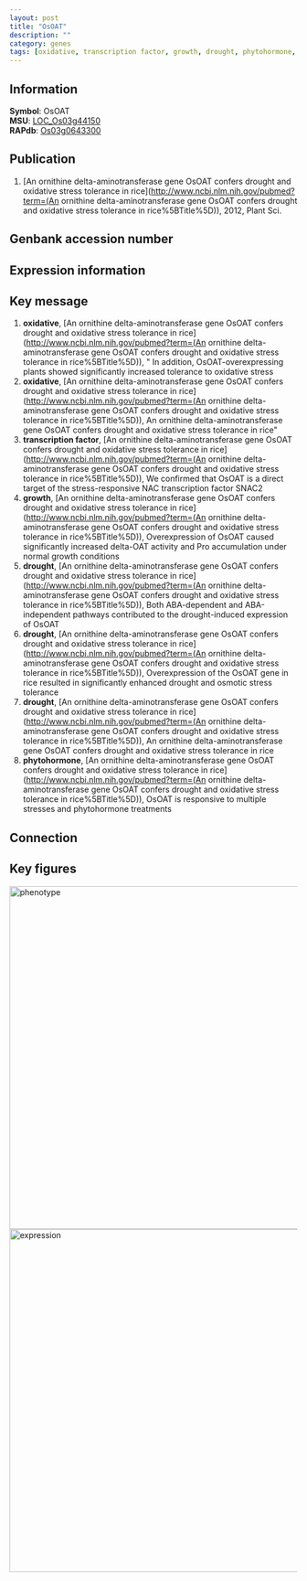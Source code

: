 ```yaml
---
layout: post
title: "OsOAT"
description: ""
category: genes
tags: [oxidative, transcription factor, growth, drought, phytohormone, Gene]
---
```


## Information
__Symbol__: OsOAT  
__MSU__: [LOC_Os03g44150](http://rice.plantbiology.msu.edu/cgi-bin/ORF_infopage.cgi?orf=LOC_Os03g44150)  
__RAPdb__: [Os03g0643300](http://rapdb.dna.affrc.go.jp/viewer/gbrowse_details/irgsp1?name=Os03g0643300)  

## Publication
1. [An ornithine delta-aminotransferase gene OsOAT confers drought and oxidative stress tolerance in rice](http://www.ncbi.nlm.nih.gov/pubmed?term=(An ornithine delta-aminotransferase gene OsOAT confers drought and oxidative stress tolerance in rice%5BTitle%5D)), 2012, Plant Sci.

## Genbank accession number

## Expression information

## Key message
1. __oxidative__, [An ornithine delta-aminotransferase gene OsOAT confers drought and oxidative stress tolerance in rice](http://www.ncbi.nlm.nih.gov/pubmed?term=(An ornithine delta-aminotransferase gene OsOAT confers drought and oxidative stress tolerance in rice%5BTitle%5D)), " In addition, OsOAT-overexpressing plants showed significantly increased tolerance to oxidative stress
2. __oxidative__, [An ornithine delta-aminotransferase gene OsOAT confers drought and oxidative stress tolerance in rice](http://www.ncbi.nlm.nih.gov/pubmed?term=(An ornithine delta-aminotransferase gene OsOAT confers drought and oxidative stress tolerance in rice%5BTitle%5D)), An ornithine delta-aminotransferase gene OsOAT confers drought and oxidative stress tolerance in rice"
3. __transcription factor__, [An ornithine delta-aminotransferase gene OsOAT confers drought and oxidative stress tolerance in rice](http://www.ncbi.nlm.nih.gov/pubmed?term=(An ornithine delta-aminotransferase gene OsOAT confers drought and oxidative stress tolerance in rice%5BTitle%5D)),  We confirmed that OsOAT is a direct target of the stress-responsive NAC transcription factor SNAC2
4. __growth__, [An ornithine delta-aminotransferase gene OsOAT confers drought and oxidative stress tolerance in rice](http://www.ncbi.nlm.nih.gov/pubmed?term=(An ornithine delta-aminotransferase gene OsOAT confers drought and oxidative stress tolerance in rice%5BTitle%5D)),  Overexpression of OsOAT caused significantly increased delta-OAT activity and Pro accumulation under normal growth conditions
5. __drought__, [An ornithine delta-aminotransferase gene OsOAT confers drought and oxidative stress tolerance in rice](http://www.ncbi.nlm.nih.gov/pubmed?term=(An ornithine delta-aminotransferase gene OsOAT confers drought and oxidative stress tolerance in rice%5BTitle%5D)),  Both ABA-dependent and ABA-independent pathways contributed to the drought-induced expression of OsOAT
6. __drought__, [An ornithine delta-aminotransferase gene OsOAT confers drought and oxidative stress tolerance in rice](http://www.ncbi.nlm.nih.gov/pubmed?term=(An ornithine delta-aminotransferase gene OsOAT confers drought and oxidative stress tolerance in rice%5BTitle%5D)),  Overexpression of the OsOAT gene in rice resulted in significantly enhanced drought and osmotic stress tolerance
7. __drought__, [An ornithine delta-aminotransferase gene OsOAT confers drought and oxidative stress tolerance in rice](http://www.ncbi.nlm.nih.gov/pubmed?term=(An ornithine delta-aminotransferase gene OsOAT confers drought and oxidative stress tolerance in rice%5BTitle%5D)), An ornithine delta-aminotransferase gene OsOAT confers drought and oxidative stress tolerance in rice
8. __phytohormone__, [An ornithine delta-aminotransferase gene OsOAT confers drought and oxidative stress tolerance in rice](http://www.ncbi.nlm.nih.gov/pubmed?term=(An ornithine delta-aminotransferase gene OsOAT confers drought and oxidative stress tolerance in rice%5BTitle%5D)),  OsOAT is responsive to multiple stresses and phytohormone treatments

## Connection

## Key figures
<img src="http://ricencode.github.io/images/OsOAT.pheno.png" alt="phenotype"  style="width: 600px;"/>

<img src="http://ricencode.github.io/images/OsOAT.exp.png" alt="expression"  style="width: 600px;"/>


